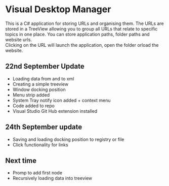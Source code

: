 # Visual Desktop Manager
This is a C# application for storing URLs and organising them.
The URLs are stored in a TreeView allowing you to group all URLs that relate to specific topics in one place.
You can store application paths, folder paths and website urls.  
Clicking on the URL will launch the application, open the folder orload the website.

## 22nd September Update

* Loading data from and to xml 
* Creating a simple treeview 
* Window docking position
* Menu strip added
* System Tray notify icon added + context menu
* Code added to repo
* Visual Studio Git Hub extension installed

## 24th September update

* Saving and loading docking position to registry or file
* Click functionality for links

## Next time

* Promp to add first node
* Recursively loading data into treeview
